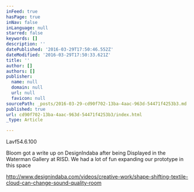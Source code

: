 ```yaml
---
inFeed: true
hasPage: true
inNav: false
inLanguage: null
starred: false
keywords: []
description: ''
datePublished: '2016-03-29T17:50:46.552Z'
dateModified: '2016-03-29T17:50:33.621Z'
title: ''
author: []
authors: []
publisher:
  name: null
  domain: null
  url: null
  favicon: null
sourcePath: _posts/2016-03-29-cd90f702-13ba-4aac-963d-54471f4253b3.md
published: true
url: cd90f702-13ba-4aac-963d-54471f4253b3/index.html
_type: Article

---
```

Lavf54.6.100

Bloom got a write up on DesignIndaba after being Displayed in the Waterman Gallery at RISD. We had a lot of fun expanding our prototype in this space 

http://www.designindaba.com/videos/creative-work/shape-shifting-textile-cloud-can-change-sound-quality-room